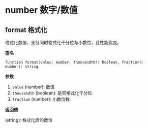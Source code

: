 # number 数字/数值

## format 格式化

格式化数值，支持同时格式化千分位与小数位，且性能优良。

<Example>
  <number-format />
</Example>

**签名**

`function format(value: number, thousandth?: boolean, fraction?: number): string`

**参数**

1. `value` (number): 数值
2. `thousandth` (boolean): 是否格式化千分位
3. `fraction` (number): 小数位数

**返回值**

(string): 格式化后的数值

<!-- :::details 性能问题
::: -->